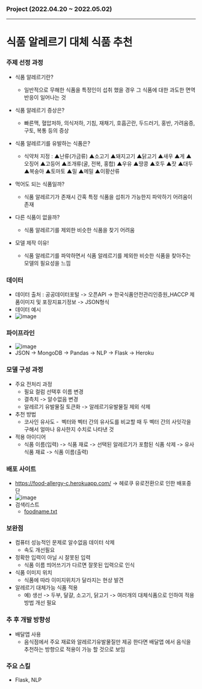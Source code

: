 ### Project (2022.04.20 ~ 2022.05.02)
- - -
# 식품 알레르기 대체 식품 추천

### 주제 선정 과정
- 식품 알레르기란?
  - 일반적으로 무해한 식품을 특정인이 섭취 했을 경우 그 식품에 대한 과도한 면역 반응이 일어나는 것
- 식품 알레르기 증상은?
  - 빠른맥, 혈압저하, 의식저하, 기침, 재채기, 호흡곤란, 두드러기, 홍반, 가려움증, 구토, 복통 등의 증상 
- 식품 알레르기를 유발하는 식품은?
  - 식약처 지정 : ▲난류(가금류) ▲소고기 ▲돼지고기 ▲닭고기 ▲새우 ▲게 ▲오징어 ▲고등어 ▲조개류(굴, 전복, 홍합) ▲우유 ▲땅콩 ▲호두 ▲잣 ▲대두 ▲복숭아 ▲토마토 ▲밀 ▲메밀 ▲이황산류

- 먹어도 되는 식품일까?
  - 식품 알레르기가 존재시 간혹 특정 식품을 섭취가 가능한지 파악하기 어려움이 존재 
- 다른 식품이 없을까?
  - 식품 알레르기를 제외한 비슷한 식품을 찾기 어려움
- 모델 제작 이유!
  - 식품 알레르기를 파악하면서 식품 알레르기를 제외한 비슷한 식품을 찾아주는 모델의 필요성을 느낌


### 데이터 
- 데이터 출처 : 공공데이터포털 -> 오픈API -> 한국식품안전관리인증원_HACCP 제품이미지 및 포장지표기정보 -> JSON형식
- 데이터 예시
- ![image](https://user-images.githubusercontent.com/78893090/169684646-b2e64c39-5ecb-4eaf-9d8b-3e8d19549f61.png)

### 파이프라인
- ![image](https://user-images.githubusercontent.com/78893090/169686762-b24f1dec-b165-4cd6-a514-c1e467e442a6.png)
- JSON      ->      MongoDB       ->      Pandas      ->      NLP      ->      Flask      ->      Heroku

### 모델 구성 과정
- 주요 전처리 과정
  - 필요 컬럼 선택후 이름 변경
  - 결측치 -> 알수없음 변경
  - 알레르기 유발물질 토큰화 -> 알레르기유발물질 제외 삭제
- 추천 방법
  - 코사인 유사도 -  벡터와 벡터 간의 유사도를 비교할 때 두 벡터 간의 사잇각을 구해서 얼마나 유사한지 수치로 나타낸 것
- 적용 아이디어
  - 식품 이름(입력) -> 식품 재료 -> 선택된 알레르기가 포함된 식품 삭제 -> 유사 식품 재료 -> 식품 이름(출력)

### 배포 사이트
- https://food-allergy-c.herokuapp.com/ -> 헤로쿠 유로전환으로 인한 배포중단
- ![image](https://user-images.githubusercontent.com/78893090/169684784-b6eb983b-e12b-4f51-83e0-b9ae5e8d2a53.png)
- 검색리스트
  - [foodname.txt](https://github.com/xodn234/Food_Allergy_PJ/files/8885458/foodname.txt)

### 보완점
- 컴퓨터 성능적인 문제로 알수없음 데이터 삭제
  - 속도 개선필요
- 정확한 입력이 아닐 시 잘못된 입력
  - 식품 이름 띄어쓰기가 다르면 잘못된 입력으로 인식
- 식품 이미지 위치
  - 식품에 따라 이미지위치가 달라지는 현상 발견
- 알레르기 대체가능 식품 적용
  -  예) 생선 -> 두부, 달걀, 소고기, 닭고기 -> 여러개의 대체식품으로 인하여 적용방법 개선 필요

### 추 후 개발 방향성
- 배달앱 사용
  - 음식점에서 주요 재료와 알레르기유발물질만 제공 한다면 배달앱 에서 음식을 추천하는 방향으로 적용이 가능 할 것으로 보임

### 주요 스킬
- Flask, NLP


